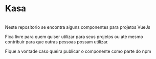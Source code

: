 # Kasa
<br>
Neste repositorio se encontra alguns componentes para projetos VueJs

Fica livre para quem quiser utilizar para seus projetos ou até mesmo contribuir para que outras pessoas possam utilizar.

Fique a vontade caso queira publicar o componente como parte do npm
